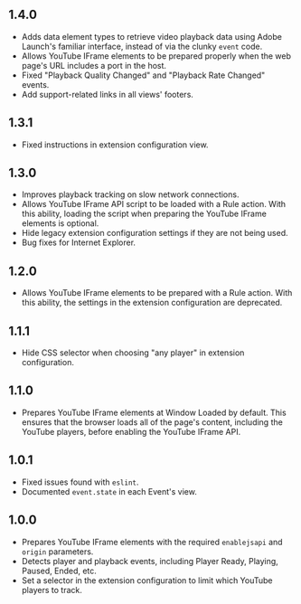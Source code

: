 1.4.0
-----

- Adds data element types to retrieve video playback data using Adobe Launch's familiar interface, instead of via the clunky `event` code.
- Allows YouTube IFrame elements to be prepared properly when the web page's URL includes a port in the host.
- Fixed "Playback Quality Changed" and "Playback Rate Changed" events.
- Add support-related links in all views' footers.

1.3.1
-----

- Fixed instructions in extension configuration view.

1.3.0
-----

- Improves playback tracking on slow network connections.
- Allows YouTube IFrame API script to be loaded with a Rule action. With this ability, loading the script when preparing the YouTube IFrame elements is optional.
- Hide legacy extension configuration settings  if they are not being used.
- Bug fixes for Internet Explorer.

1.2.0
-----

- Allows YouTube IFrame elements to be prepared with a Rule action. With this ability, the settings in the extension configuration are deprecated.

1.1.1
-----

- Hide CSS selector when choosing "any player" in extension configuration.

1.1.0
-----

- Prepares YouTube IFrame elements at Window Loaded by default. This ensures that the browser loads all of the page's content, including the YouTube players, before enabling the YouTube IFrame API.

1.0.1
-----

- Fixed issues found with `eslint`.
- Documented `event.state` in each Event's view.

1.0.0
-----

- Prepares YouTube IFrame elements with the required `enablejsapi` and `origin` parameters.
- Detects player and playback events, including Player Ready, Playing, Paused, Ended, etc.
- Set a selector in the extension configuration to limit which YouTube players to track.
